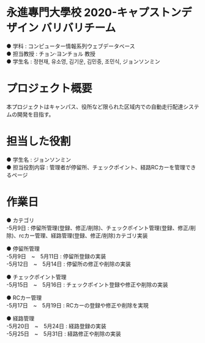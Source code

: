 # 永進專門大學校 2020-キャプストンデザイン バリバリチーム
 ● 学科 : コンピューター情報系列ウェブデータベース<br>
 ● 担当教授 : チョン·ヨンチョル 教授<br>
 ● 学生名 : 정현재, 유소영, 김기운, 김민중, 조민식, ジョンソンミン<br> 
 
# プロジェクト概要
 本プロジェクトはキャンパス、役所など限られた区域内での自動走行配達システムの開発を目指す。

# 担当した役割
 ● 学生名 : ジョンソンミン<br> 
 ● 担当役割内容 : 管理者が停留所、チェックポイント、経路RCカーを管理できるページ
 
# 作業日
 ● カテゴリ<br> 
  -5月9日 : 停留所管理(登録、修正/削除)、チェックポイント管理(登録、修正/削除)、rcカー管理、経路管理(登録、修正/削除)カテゴリ実装
  
 ● 停留所管理<br> 
  -5月9日　~　5月11日 : 停留所登録の実装<br>
  -5月12日　~　5月14日 : 停留所の修正や削除の実装<br>
 
 ● チェックポイント管理<br> 
  -5月15日　~　5月16日 :  チェックポイント登録や修正や削除の実装<br>
                  
 ● RCカー管理<br> 
  -5月17日　~　5月19日 : RCカーの登録や修正や削除を実現<br>
                  
 ● 経路管理<br> 
  -5月20日　~　5月24日 : 経路登録の実装<br>
  -5月25日　~　5月31日 : 経路修正や削除の実装<br>
